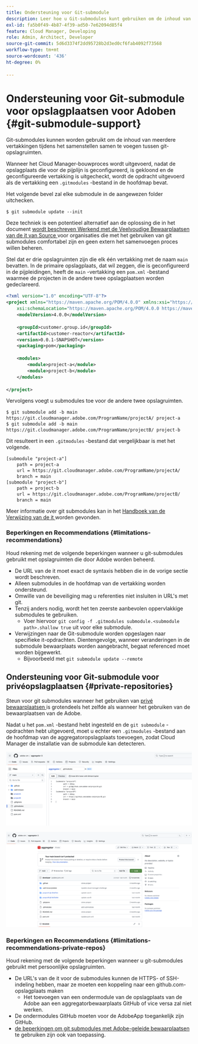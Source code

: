 ```yaml
---
title: Ondersteuning voor Git-submodule
description: Leer hoe u Git-submodules kunt gebruiken om de inhoud van meerdere vertakkingen in git-opslagruimten tijdens het samenstellen samen te voegen.
exl-id: fa5b0f49-4b87-4f39-ad50-7e62094d85f4
feature: Cloud Manager, Developing
role: Admin, Architect, Developer
source-git-commit: 5d6d3374f2dd95728b2d3ed0cf6fab4092f73568
workflow-type: tm+mt
source-wordcount: '436'
ht-degree: 0%

---
```


# Ondersteuning voor Git-submodule voor opslagplaatsen voor Adoben {#git-submodule-support}

Git-submodules kunnen worden gebruikt om de inhoud van meerdere vertakkingen tijdens het samenstellen samen te voegen tussen git-opslagruimten.

Wanneer het Cloud Manager-bouwproces wordt uitgevoerd, nadat de opslagplaats die voor de pijplijn is geconfigureerd, is gekloond en de geconfigureerde vertakking is uitgecheckt, wordt de opdracht uitgevoerd als de vertakking een `.gitmodules` -bestand in de hoofdmap bevat.

Het volgende bevel zal elke submodule in de aangewezen folder uitchecken.

```
$ git submodule update --init
```

Deze techniek is een potentieel alternatief aan de oplossing die in het document [ wordt beschreven Werkend met de Veelvoudige Bewaarplaatsen van de it van Source ](/help/implementing/cloud-manager/managing-code/working-with-multiple-source-git-repositories.md) voor organisaties die met het gebruiken van git submodules comfortabel zijn en geen extern het samenvoegen proces willen beheren.

Stel dat er drie opslagruimten zijn die elk één vertakking met de naam `main` bevatten. In de primaire opslagplaats, dat wil zeggen, die is geconfigureerd in de pijpleidingen, heeft de `main` -vertakking een `pom.xml` -bestand waarmee de projecten in de andere twee opslagplaatsen worden gedeclareerd.

```xml
<?xml version="1.0" encoding="UTF-8"?>
<project xmlns="https://maven.apache.org/POM/4.0.0" xmlns:xsi="https://www.w3.org/2001/XMLSchema-instance"
    xsi:schemaLocation="https://maven.apache.org/POM/4.0.0 https://maven.apache.org/maven-v4_0_0.xsd">
    <modelVersion>4.0.0</modelVersion>
   
    <groupId>customer.group.id</groupId>
    <artifactId>customer-reactor</artifactId>
    <version>0.0.1-SNAPSHOT</version>
    <packaging>pom</packaging>
   
    <modules>
        <module>project-a</module>
        <module>project-b</module>
    </modules>
   
</project>
```

Vervolgens voegt u submodules toe voor de andere twee opslagruimten.

```shell
$ git submodule add -b main https://git.cloudmanager.adobe.com/ProgramName/projectA/ project-a
$ git submodule add -b main https://git.cloudmanager.adobe.com/ProgramName/projectB/ project-b
```

Dit resulteert in een `.gitmodules` -bestand dat vergelijkbaar is met het volgende.

```text
[submodule "project-a"]
    path = project-a
    url = https://git.cloudmanager.adobe.com/ProgramName/projectA/
    branch = main
[submodule "project-b"]
    path = project-b
    url = https://git.cloudmanager.adobe.com/ProgramName/projectB/
    branch = main
```

Meer informatie over git submodules kan in het [ Handboek van de Verwijzing van de it ](https://git-scm.com/book/en/v2/Git-Tools-Submodules) worden gevonden.

### Beperkingen en Recommendations {#limitations-recommendations}

Houd rekening met de volgende beperkingen wanneer u git-submodules gebruikt met opslagruimten die door Adobe worden beheerd.

* De URL van de it moet exact de syntaxis hebben die in de vorige sectie wordt beschreven.
* Alleen submodules in de hoofdmap van de vertakking worden ondersteund.
* Omwille van de beveiliging mag u referenties niet insluiten in URL&#39;s met git.
* Tenzij anders nodig, wordt het ten zeerste aanbevolen oppervlakkige submodules te gebruiken.
   * Voer hiervoor `git config -f .gitmodules submodule.<submodule path>.shallow true` uit voor elke submodule.
* Verwijzingen naar de Git-submodule worden opgeslagen naar specifieke it-opdrachten. Dientengevolge, wanneer veranderingen in de submodule bewaarplaats worden aangebracht, begaat referenced moet worden bijgewerkt.
   * Bijvoorbeeld met `git submodule update --remote`

## Ondersteuning voor Git-submodule voor privéopslagplaatsen {#private-repositories}

Steun voor git submodules wanneer het gebruiken van [ privé bewaarplaatsen ](private-repositories.md) is grotendeels het zelfde als wanneer het gebruiken van de bewaarplaatsen van de Adobe.

Nadat u het `pom.xml` -bestand hebt ingesteld en de `git submodule` -opdrachten hebt uitgevoerd, moet u echter een `.gitmodules` -bestand aan de hoofdmap van de aggregatoropslagplaats toevoegen, zodat Cloud Manager de installatie van de submodule kan detecteren.

![ .gitmodules, bestand ](assets/gitmodules.png)

![ Agregator ](assets/aggregator.png)

### Beperkingen en Recommendations {#limitations-recommendations-private-repos}

Houd rekening met de volgende beperkingen wanneer u git-submodules gebruikt met persoonlijke opslagruimten.

* De URL&#39;s van de it voor de submodules kunnen de HTTPS- of SSH-indeling hebben, maar ze moeten een koppeling naar een github.com-opslagplaats maken
   * Het toevoegen van een ondermodule van de opslagplaats van de Adobe aan een aggregatorbewaarplaats GitHub of vice versa zal niet werken.
* De ondermodules GitHub moeten voor de AdobeApp toegankelijk zijn GitHub.
* [ de beperkingen om git submodules met Adobe-geleide bewaarplaatsen ](#limitations-recommendations) te gebruiken zijn ook van toepassing.
